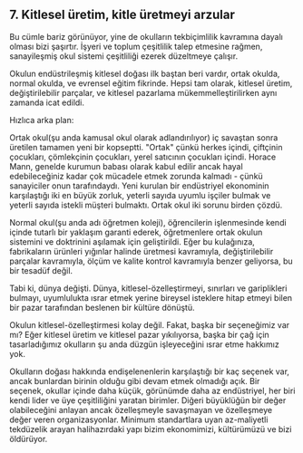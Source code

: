 7\. Kitlesel üretim, kitle üretmeyi arzular
------

Bu cümle bariz görünüyor, yine de okulların tekbiçimlilik kavramına dayalı olması bizi şaşırtır. İşyeri ve toplum çeşitlilik talep etmesine rağmen, sanayileşmiş okul sistemi çeşitliliği ezerek düzeltmeye çalışır.

Okulun endüstrileşmiş kitlesel doğası ilk baştan beri vardır, ortak okulda, normal okulda, ve evrensel eğitim fikrinde. Hepsi tam olarak, kitlesel üretim, değiştirilebilir parçalar, ve kitlesel pazarlama mükemmelleştirilirken aynı zamanda icat edildi.

Hızlıca arka plan:

Ortak okul(şu anda kamusal okul olarak adlandırılıyor) iç savaştan sonra üretilen tamamen yeni bir kopseptti. "Ortak" çünkü herkes içindi, çiftçinin çocukları, çömlekçinin çocukları, yerel satıcının çocukları içindi. Horace Mann, genelde kurumun babası olarak kabul edilir ancak hayal edebileceğiniz kadar çok mücadele etmek zorunda kalmadı - çünkü sanayiciler onun tarafındaydı. Yeni kurulan bir endüstriyel ekonominin karşılaştığı iki en büyük zorluk, yeterli sayıda uyumlu işçiler bulmak ve yeterli sayıda istekli müşteri bulmaktı. Ortak okul iki sorunu birden çözdü.

Normal okul(şu anda adı öğretmen koleji), öğrencilerin işlenmesinde kendi içinde tutarlı bir yaklaşım garanti ederek, öğretmenlere ortak okulun sistemini ve doktrinini aşılamak için geliştirildi. Eğer bu kulağınıza, fabrikaların ürünleri yığınlar halinde üretmesi kavramıyla, değiştirilebilir parçalar kavramıyla, ölçüm ve kalite kontrol kavramıyla benzer geliyorsa, bu bir tesadüf değil.

Tabi ki, dünya değişti. Dünya, kitlesel-özelleştirmeyi, sınırları ve gariplikleri bulmayı, uyumlulukta ısrar etmek yerine bireysel isteklere hitap etmeyi bilen bir pazar tarafından beslenen bir kültüre dönüştü.

Okulun kitlesel-özelleştirmesi kolay değil. Fakat, başka bir seçeneğimiz var mı? Eğer kitlesel üretim ve kitlesel pazar yıkılıyorsa, başka bir çağ için tasarladığımız okulların şu anda düzgün işleyeceğini ısrar etme hakkımız yok.

Okulların doğası hakkında endişelenenlerin karşılaştığı bir kaç seçenek var, ancak bunlardan birinin olduğu gibi devam etmek olmadığı açık. Bir seçenek, okullar içinde daha küçük, görünümde daha az endüstriyel, her biri kendi lider ve üye çeşitliliğini yaratan birimler. Diğeri büyüklüğün bir değer olabileceğini anlayan ancak özelleşmeyle savaşmayan ve özelleşmeye değer veren organizasyonlar. Minimum standartlara uyan az-maliyetli tekdüzelik arayan halihazırdaki yapı bizim ekonomimizi, kültürümüzü ve bizi öldürüyor.
